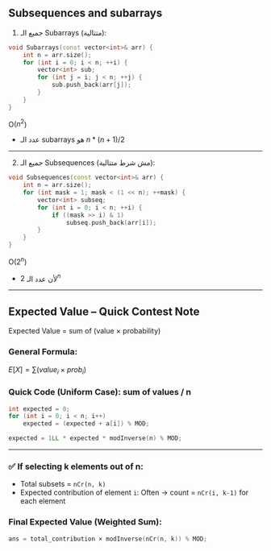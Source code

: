 ## Subsequences and subarrays
 1. جميع الـ Subarrays (متتالية):

```cpp
void Subarrays(const vector<int>& arr) {
    int n = arr.size();
    for (int i = 0; i < n; ++i) {
        vector<int> sub;
        for (int j = i; j < n; ++j) {
            sub.push_back(arr[j]);
        }
    }
}
```

O($n^2$)
- عدد الـ subarrays هو $n*(n+1)/2$
---
 2. جميع الـ Subsequences (مش شرط متتالية):

```cpp
void Subsequences(const vector<int>& arr) {
    int n = arr.size();
    for (int mask = 1; mask < (1 << n); ++mask) {
        vector<int> subseq;
        for (int i = 0; i < n; ++i) {
            if ((mask >> i) & 1)
                subseq.push_back(arr[i]);
        }
    }
}
```

O($2^n$)
- لأن عدد الـ  $2^n$
---
## Expected Value – Quick Contest Note
Expected Value = sum of (value × probability)
###  **General Formula:**
$E[X]=∑(value_i×prob_i)$
### **Quick Code (Uniform Case):** sum of values / n
```cpp
int expected = 0;
for (int i = 0; i < n; i++)
    expected = (expected + a[i]) % MOD;

expected = 1LL * expected * modInverse(n) % MOD;
```

---
### ✅ **If selecting k elements out of n:**
- Total subsets = `nCr(n, k)`
- Expected contribution of element `i`:
Often → count = `nCr(i, k-1)` for each element
###  **Final Expected Value (Weighted Sum):**
```cpp
ans = total_contribution × modInverse(nCr(n, k)) % MOD;
```
